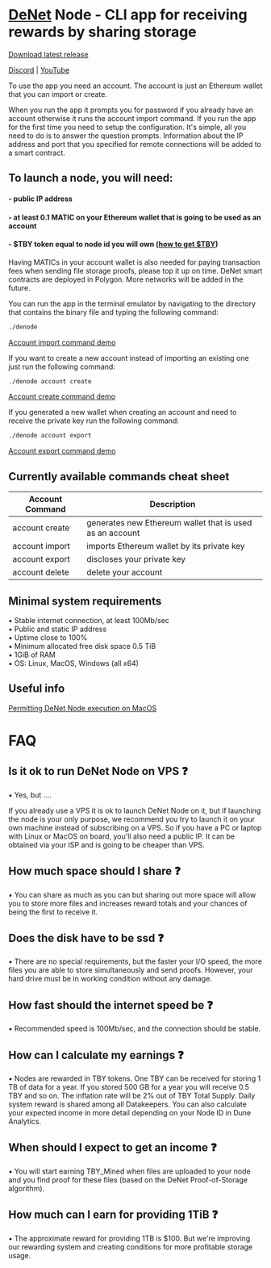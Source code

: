 # [DeNet](https://denet.pro) Node - CLI app for receiving rewards by sharing storage

[Download latest release](https://github.com/DeNetPRO/Node/releases/latest)

[Discord](https://discord.gg/cPz9m4cSWv) |
[YouTube](https://www.youtube.com/channel/UCeCxt3tYbtSkJvaznNjQimQ)

To use the app you need an account. The account is just an Ethereum wallet that you can import or create.

When you run the app it prompts you for password if you already have an account otherwise it runs the account import command.
If you run the app for the first time you need to setup the configuration. It's simple, all you need to do is to answer the question prompts.
Information about the IP address and port that you specified for remote connections will be added to a smart contract.

## To launch a node, you will need:
#### - public IP address
#### - at least 0.1 MATIC on your Ethereum wallet that is going to be used as an account 
#### - $TBY token equal to node id you will own ([how to get $TBY](./doc/deposit.md))

Having MATICs in your account wallet is also needed for paying transaction fees when sending file storage proofs, please top it up on time. DeNet smart contracts are deployed in Polygon. More networks will be added in the future.

You can run the app in the terminal emulator by navigating to the directory that contains the binary file and typing the following command: 

```bash
./denode
```

[Account import command demo](https://www.youtube.com/watch?v=vVRMHlqLA0w)

If you want to create a new account instead of importing an existing one just run the following command:

```bash
./denode account create
```

[Account create command demo](https://www.youtube.com/watch?v=So8VAjv9o1Y)

If you generated a new wallet when creating an account and need to receive the private key run the following command: 

```bash
./denode account export
```

[Account export command demo](https://www.youtube.com/watch?v=bnstbPGdjKY)

## Currently available commands cheat sheet

| Account Command | Description |
|---|---|
| account create | generates new Ethereum wallet that is used as an account |
| account import | imports Ethereum wallet by its private key |
| account export | discloses your private key |
| account delete | delete your account |

## Minimal system requirements
▪ Stable internet connection, at least 100Mb/sec \
▪ Public and static IP address\
▪ Uptime close to 100%\
▪ Minimum allocated free disk space 0.5 TiB\
▪ 1GiB of RAM\
▪ OS: Linux, MacOS, Windows (all x64)
## Useful info

[Permitting DeNet Node execution on MacOS ](https://www.youtube.com/watch?v=vw7yyDjyhS8)

# FAQ 

## Is it ok to run DeNet Node on VPS ❓

▪️ Yes, but ....

If you already use a VPS it is ok to launch DeNet Node on it, but if launching the node is your only purpose, we recommend you try to launch it on your own machine instead of subscribing on a VPS. So if you have a PC or laptop with Linux or MacOS on board, you'll also need a public IP. It can be obtained via your ISP and is going to be cheaper than VPS.

## How much space should I share ❓

▪️ You can share as much as you can but sharing out more space will allow you to store more files and increases reward totals and your chances of being the first to receive it.

## Does the disk have to be ssd ❓

▪️ There are no special requirements, but the faster your I/O speed, the more files you are able to store simultaneously and send proofs. However, your hard drive must be in working condition without any damage.

## How fast should the internet speed be ❓

▪ Recommended speed is 100Mb/sec, and the connection should be stable.

## How can I calculate my earnings ❓

▪ Nodes are rewarded in TBY tokens. One TBY can be received for storing 1 TB of data for a year. If you stored 500 GB for a year you will receive 0.5 TBY and so on. The inflation rate will be 2% out of TBY Total Supply. Daily system reward is shared among all Datakeepers. 
You can also calculate your expected income in more detail depending on your Node ID in Dune Analytics. 

## When should I expect to get an income ❓

▪️ You will start earning TBY_Mined when files are uploaded to your node and you find proof for these files (based on the DeNet Proof-of-Storage algorithm).

## How much can I earn for providing 1TiB ❓

▪️ The approximate reward for providing 1TB is $100. But we're improving our rewarding system and creating conditions for more profitable storage usage. 


